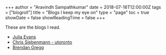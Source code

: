 +++
author = "Aravindh Sampathkumar"
date = 2018-07-16T12:00:00Z
tags = ["blogroll"]
title = "Blogs I keep my eye on"
type = "page"
toc = true
showDate = false
showReadingTime = false
+++

These are the blogs I read.

* [Julia Evans](https://jvns.ca/)
* [Chris Siebenmann - utoronto](https://utcc.utoronto.ca/~cks/space/blog/)
* [Brendan Gregg](https://www.brendangregg.com/blog/index.html)
